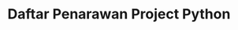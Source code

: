 ---
title: Daftar Penarawan Project Python
description: penawaran pekerjaan yang berkaitan dengan python
---